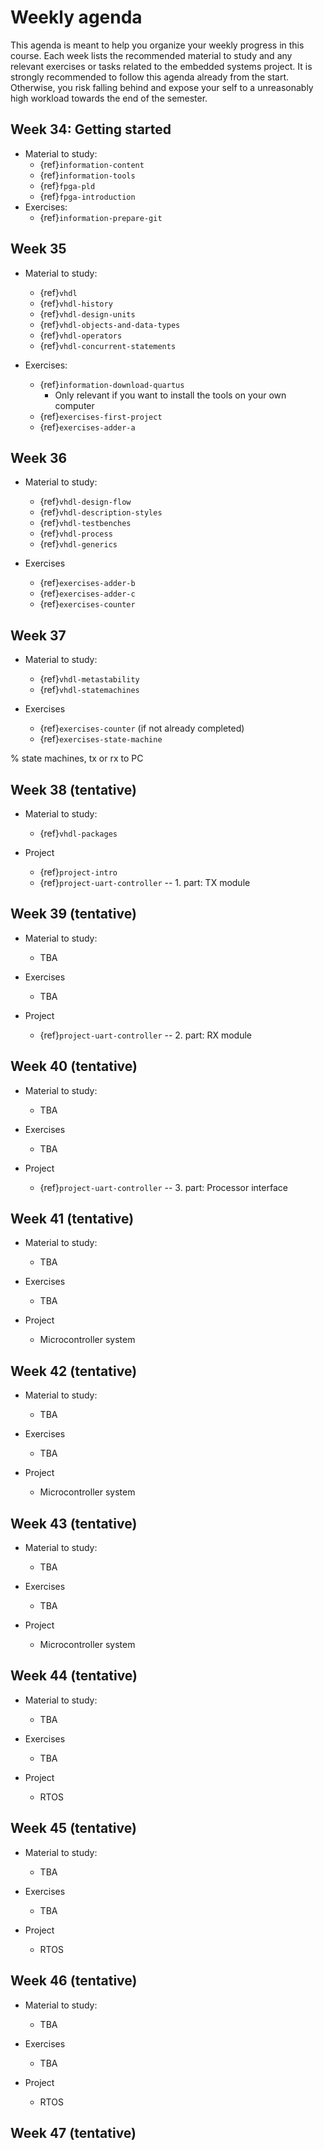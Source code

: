 # Weekly agenda

This agenda is meant to help you organize your weekly progress in this course. Each week lists the recommended material to study and any relevant exercises or tasks related to the embedded systems project. It is strongly recommended to follow this agenda already from the start. Otherwise, you risk falling behind and expose your self to a unreasonably high workload towards the end of the semester. 


<!--
It is expected that you have worked through the recommended study material as a preparation to the Thursday lecture slot. The lecture slot will then be used to discuss the most important parts of this material or any relevant problems that have been identified during the lab hours.  

In addition to practical problems, the exercises also contain questions which are relevant for the final exam. 

-->





## Week 34: Getting started 

* Material to study:
  * {ref}`information-content`
  * {ref}`information-tools`
  * {ref}`fpga-pld`
  * {ref}`fpga-introduction`
* Exercises:
  * {ref}`information-prepare-git`
<!--
* Exercises:
  * {ref}`fpga-exercise`

* Project tasks:
  * None
-->

## Week 35
* Material to study:
  * {ref}`vhdl`
  * {ref}`vhdl-history`
  * {ref}`vhdl-design-units`
  * {ref}`vhdl-objects-and-data-types`
  * {ref}`vhdl-operators`
  * {ref}`vhdl-concurrent-statements`
  
* Exercises:
  * {ref}`information-download-quartus`
    * Only relevant if you want to install the tools on your own computer
  * {ref}`exercises-first-project`
  * {ref}`exercises-adder-a`

## Week 36
* Material to study:
  * {ref}`vhdl-design-flow`
  * {ref}`vhdl-description-styles`
  * {ref}`vhdl-testbenches`
  * {ref}`vhdl-process`
  * {ref}`vhdl-generics`

* Exercises
  * {ref}`exercises-adder-b`
  * {ref}`exercises-adder-c`
  * {ref}`exercises-counter`


## Week 37 
* Material to study:
  * {ref}`vhdl-metastability`
  * {ref}`vhdl-statemachines`

* Exercises
  * {ref}`exercises-counter` (if not already completed)
  * {ref}`exercises-state-machine`

% state machines, tx or rx to PC
## Week 38 (tentative) 

* Material to study:
  * {ref}`vhdl-packages`


* Project
  * {ref}`project-intro`
  * {ref}`project-uart-controller` -- 1. part: TX module


## Week 39 (tentative) 

* Material to study:
  * TBA

* Exercises
  * TBA

* Project
  * {ref}`project-uart-controller` -- 2. part: RX module

## Week 40  (tentative) 

* Material to study:
  * TBA

* Exercises
  * TBA

* Project
  * {ref}`project-uart-controller` -- 3. part: Processor interface
## Week 41 (tentative) 

* Material to study:
  * TBA

* Exercises
  * TBA

* Project
  * Microcontroller system

## Week 42 (tentative) 

* Material to study:
  * TBA

* Exercises
  * TBA

* Project
  * Microcontroller system

## Week 43 (tentative) 

* Material to study:
  * TBA

* Exercises
  * TBA

* Project
  * Microcontroller system

## Week 44 (tentative) 

* Material to study:
  * TBA

* Exercises
  * TBA

* Project
  * RTOS
## Week 45 (tentative) 

* Material to study:
  * TBA

* Exercises
  * TBA

* Project
  * RTOS 

## Week 46 (tentative) 

* Material to study:
  * TBA

* Exercises
  * TBA

* Project
  * RTOS 
## Week 47 (tentative) 





<!--
## Week 36
* Details coming soon.
## Week 36
* Details coming soon.
## Week 35
* Material to study:
* {ref}`information-download-quartus`
* {ref}`information-prepare-git`
* Exercises:

* Project tasks:
-->
<!--
* Start to think about the problem and draw a very basic top level block diagram of the


--> 
